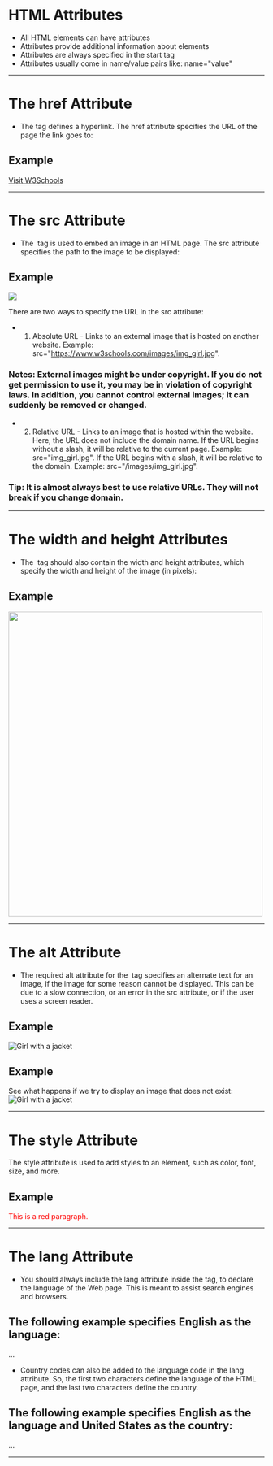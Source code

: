 # HTML Attributes
- All HTML elements can have attributes
- Attributes provide additional information about elements
- Attributes are always specified in the start tag
- Attributes usually come in name/value pairs like: name="value"

-----------------------------------------------------------------------------------------

# The href Attribute

- The <a> tag defines a hyperlink. The href attribute specifies the URL of the page the link goes to:

## Example
<a href="https://www.w3schools.com">Visit W3Schools</a>

-----------------------------------------------------------------------------------------

# The src Attribute

- The <img> tag is used to embed an image in an HTML page. The src attribute specifies the path to the image to be displayed:

## Example
<img src="img_girl.jpg">

There are two ways to specify the URL in the src attribute:

- 1. Absolute URL - Links to an external image that is hosted on another website. Example: src="https://www.w3schools.com/images/img_girl.jpg".

### Notes: External images might be under copyright. If you do not get permission to use it, you may be in violation of copyright laws. In addition, you cannot control external images; it can suddenly be removed or changed.

- 2. Relative URL - Links to an image that is hosted within the website. Here, the URL does not include the domain name. If the URL begins without a slash, it will be relative to the current page. Example: src="img_girl.jpg". If the URL begins with a slash, it will be relative to the domain. Example: src="/images/img_girl.jpg".

### Tip: It is almost always best to use relative URLs. They will not break if you change domain.

-----------------------------------------------------------------------------------------

# The width and height Attributes

- The <img> tag should also contain the width and height attributes, which specify the width and height of the image (in pixels):

## Example
<img src="img_girl.jpg" width="500" height="600">

-----------------------------------------------------------------------------------------

# The alt Attribute

- The required alt attribute for the <img> tag specifies an alternate text for an image, if the image for some reason cannot be displayed. This can be due to a slow connection, or an error in the src attribute, or if the user uses a screen reader.

## Example
<img src="img_girl.jpg" alt="Girl with a jacket">

## Example
See what happens if we try to display an image that does not exist:
<img src="img_typo.jpg" alt="Girl with a jacket">

-----------------------------------------------------------------------------------------

# The style Attribute
The style attribute is used to add styles to an element, such as color, font, size, and more.

## Example
<p style="color:red;">This is a red paragraph.</p>

-----------------------------------------------------------------------------------------

# The lang Attribute

- You should always include the lang attribute inside the <html> tag, to declare the language of the Web page. This is meant to assist search engines and browsers.

## The following example specifies English as the language:
<!DOCTYPE html>
<html lang="en">
<body>
...
</body>
</html>

- Country codes can also be added to the language code in the lang attribute. So, the first two characters define the language of the HTML page, and the last two characters define the country.

## The following example specifies English as the language and United States as the country:
<!DOCTYPE html>
<html lang="en-US">
<body>
...
</body>
</html>

-----------------------------------------------------------------------------------------
